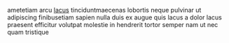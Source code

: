 ametetiam arcu [lacus](generated_webpages/dis.md) tinciduntmaecenas lobortis
neque pulvinar ut adipiscing finibusetiam sapien nulla duis ex augue quis lacus
a dolor lacus praesent efficitur volutpat molestie in hendrerit tortor semper
nam ut nec quam tristique